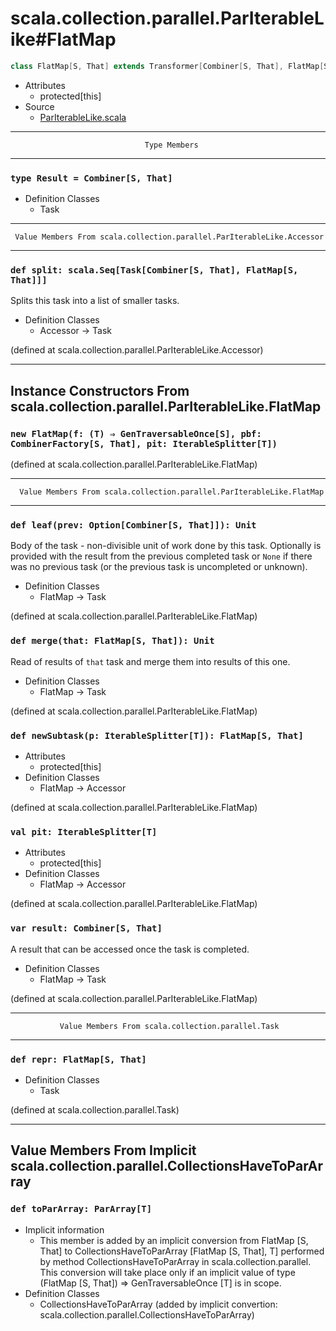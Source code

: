 
#              scala.collection.parallel.ParIterableLike#FlatMap              #

```scala
class FlatMap[S, That] extends Transformer[Combiner[S, That], FlatMap[S, That]]
```

* Attributes
  * protected[this]
* Source
  * [ParIterableLike.scala](https://github.com/scala/scala/tree/6d09a1ba5f/src/library/scala/collection/parallel/ParIterableLike.scala#L1)


--------------------------------------------------------------------------------
                                  Type Members
--------------------------------------------------------------------------------


### `type Result = Combiner[S, That]`                                        ###

* Definition Classes
  * Task


--------------------------------------------------------------------------------
     Value Members From scala.collection.parallel.ParIterableLike.Accessor
--------------------------------------------------------------------------------


### `def split: scala.Seq[Task[Combiner[S, That], FlatMap[S, That]]]`        ###

Splits this task into a list of smaller tasks.

* Definition Classes
  * Accessor → Task

(defined at scala.collection.parallel.ParIterableLike.Accessor)


--------------------------------------------------------------------------------
  Instance Constructors From scala.collection.parallel.ParIterableLike.FlatMap
--------------------------------------------------------------------------------


### `new FlatMap(f: (T) ⇒ GenTraversableOnce[S], pbf: CombinerFactory[S, That], pit: IterableSplitter[T])` ###

(defined at scala.collection.parallel.ParIterableLike.FlatMap)


--------------------------------------------------------------------------------
      Value Members From scala.collection.parallel.ParIterableLike.FlatMap
--------------------------------------------------------------------------------


### `def leaf(prev: Option[Combiner[S, That]]): Unit`                        ###

Body of the task - non-divisible unit of work done by this task. Optionally is
provided with the result from the previous completed task or `None` if there was
no previous task (or the previous task is uncompleted or unknown).

* Definition Classes
  * FlatMap → Task

(defined at scala.collection.parallel.ParIterableLike.FlatMap)


### `def merge(that: FlatMap[S, That]): Unit`                                ###

Read of results of `that` task and merge them into results of this one.

* Definition Classes
  * FlatMap → Task

(defined at scala.collection.parallel.ParIterableLike.FlatMap)


### `def newSubtask(p: IterableSplitter[T]): FlatMap[S, That]`               ###

* Attributes
  * protected[this]
* Definition Classes
  * FlatMap → Accessor

(defined at scala.collection.parallel.ParIterableLike.FlatMap)


### `val pit: IterableSplitter[T]`                                           ###

* Attributes
  * protected[this]
* Definition Classes
  * FlatMap → Accessor

(defined at scala.collection.parallel.ParIterableLike.FlatMap)


### `var result: Combiner[S, That]`                                          ###

A result that can be accessed once the task is completed.

* Definition Classes
  * FlatMap → Task

(defined at scala.collection.parallel.ParIterableLike.FlatMap)


--------------------------------------------------------------------------------
               Value Members From scala.collection.parallel.Task
--------------------------------------------------------------------------------


### `def repr: FlatMap[S, That]`                                             ###

* Definition Classes
  * Task

(defined at scala.collection.parallel.Task)


--------------------------------------------------------------------------------
Value Members From Implicit scala.collection.parallel.CollectionsHaveToParArray
--------------------------------------------------------------------------------


### `def toParArray: ParArray[T]`                                            ###

* Implicit information
  * This member is added by an implicit conversion from FlatMap [S, That] to
    CollectionsHaveToParArray [FlatMap [S, That], T] performed by method
    CollectionsHaveToParArray in scala.collection.parallel. This conversion will
    take place only if an implicit value of type (FlatMap [S, That]) ⇒
    GenTraversableOnce [T] is in scope.
* Definition Classes
  * CollectionsHaveToParArray
(added by implicit convertion: scala.collection.parallel.CollectionsHaveToParArray)
